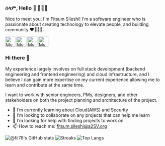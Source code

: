 
### ሰላም, Hello 👋 👩🏾‍💻

Nice to meet you, I'm Fitsum Sileshi! I'm a software engineer who is passionate about creating technology to elevate people, and building community ♥👩🏾‍💻. 
 
<a href="https://github.com/fii78">
  <img width="32" align="left"
     alt="My GitHub profile"
     src="https://cdn.jsdelivr.net/npm/simple-icons@v3/icons/github.svg">
</a>
<a href="http://leetcode.com/ShinobuF/">
  <img width="32" align="left"
     alt="My Leetcode profile"
     src="https://cdn.jsdelivr.net/npm/simple-icons@3.13.0/icons/leetcode.svg">
</a>

<a href="https://medium.com/@fitsileshi">
  <img width="32" align="left"
     alt="My Medium profile"
     src="https://cdn.jsdelivr.net/npm/simple-icons@v3/icons/medium.svg">
</a>

<a href="https://www.linkedin.com/in/fitsum-sileshi/">
  <img width="32" align="left"
     alt="My LinkedIn profile"
     src="https://cdn.jsdelivr.net/npm/simple-icons@3.13.0/icons/linkedin.svg">
</a>

 
<br><br>
 

### Hi there 👋

My experience largely involves on full stack development (backend engineering and frontend engineering) and cloud infrastructure, and I believe I can gain more expertise on my current experience allowing me to learn and contribute at the same time. 

I want to work with senior engineers, PMs, designers, and other stakeholders on both the project planning and architecture of the project.

- 🌱 I’m currently learning about Cloud(AWS) and Security 
- 👯 I’m looking to collaborate on any projects that can help me learn
- 🤔 I’m looking for help with finding projects to work on
- 📫 How to reach me: fitsum.sileshi@a2SV.org


![@fii78's GitHub stats](https://github-readme-stats.vercel.app/api?username=fii78&hide=stars,issues&count_private=true&show_icons=true&theme=transparent) ![Streaks](https://github-readme-streak-stats.herokuapp.com/?user=fii78&theme=transparent") ![Top Langs](https://github-readme-stats.vercel.app/api/top-langs/?username=fii78&layout=compact)

